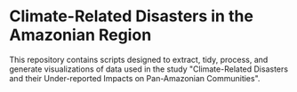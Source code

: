 
# Climate-Related Disasters in the Amazonian Region 

<!-- badges: start -->
<!-- badges: end -->

This repository contains scripts designed to extract, tidy, process, and generate visualizations of data used in the study "Climate-Related Disasters and their Under-reported Impacts on Pan-Amazonian Communities".


